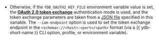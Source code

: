 - Otherwise, if the `YDB_OAUTH2_KEY_FILE` environment variable value is set, the [**OAuth 2.0 token exchange**](https://www.rfc-editor.org/rfc/rfc8693) authentication mode is used, and the token exchange parameters are taken from a [JSON file](../../reference/ydb-sdk/auth#oauth2-key-file-format) specified in this variable. The `--iam-endpoint` option is used to set the token exchange endpoint in the `<schema>://<host>:<port>/<path>` format (via a {{ ydb-short-name }} CLI option, profile, or environment variable).
